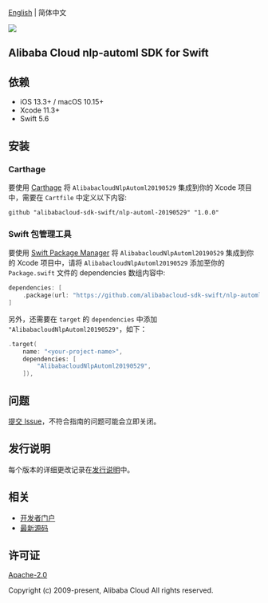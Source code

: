 [English](README.md) | 简体中文

![](https://aliyunsdk-pages.alicdn.com/icons/AlibabaCloud.svg)

## Alibaba Cloud nlp-automl SDK for Swift

## 依赖

- iOS 13.3+ / macOS 10.15+
- Xcode 11.3+
- Swift 5.6

## 安装

### Carthage

要使用 [Carthage](https://github.com/Carthage/Carthage) 将 `AlibabacloudNlpAutoml20190529` 集成到你的 Xcode 项目中，需要在 `Cartfile` 中定义以下内容:

```ogdl
github "alibabacloud-sdk-swift/nlp-automl-20190529" "1.0.0"
```

### Swift 包管理工具

要使用 [Swift Package Manager](https://swift.org/package-manager/) 将 `AlibabacloudNlpAutoml20190529` 集成到你的 Xcode 项目中，请将 `AlibabacloudNlpAutoml20190529` 添加至你的 `Package.swift` 文件的 dependencies 数组内容中:

```swift
dependencies: [
    .package(url: "https://github.com/alibabacloud-sdk-swift/nlp-automl-20190529.git", from: "1.0.0")
]
```

另外，还需要在 `target` 的 `dependencies` 中添加 `"AlibabacloudNlpAutoml20190529"`，如下：

```swift
.target(
    name: "<your-project-name>",
    dependencies: [
        "AlibabacloudNlpAutoml20190529",
    ]),
```

## 问题

[提交 Issue](https://github.com/alibabacloud-sdk-swift/nlp-automl-20190529/issues/new)，不符合指南的问题可能会立即关闭。

## 发行说明

每个版本的详细更改记录在[发行说明](./ChangeLog.txt)中。

## 相关

* [开发者门户](https://next.api.aliyun.com/home)
* [最新源码](https://github.com/alibabacloud-sdk-swift/nlp-automl-20190529)

## 许可证

[Apache-2.0](http://www.apache.org/licenses/LICENSE-2.0)

Copyright (c) 2009-present, Alibaba Cloud All rights reserved.
